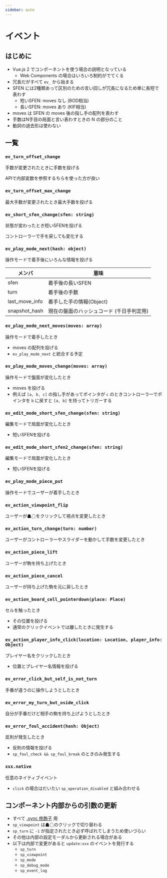 ```yaml
---
sidebar: auto
---
```


# イベント

## はじめに

* Vue.js 2 でコンポーネントを使う場合の説明となっている
  * Web Components の場合はいろいろ制約がでてくる
* 冗長だがすべて `ev_` から始まる
* SFEN には2種類あって区別のための言い回しが冗長になるため単に長短で表わす
  * 短いSFEN: moves なし (BOD相当)
  * 長いSFEN: moves あり (KIF相当)
* moves は SFEN の moves 後の指し手の配列を表わす
* 手数はN手目の局面と言い表わすときの N の部分のこと
* 動詞の過去形は使わない

## 一覧

### `ev_turn_offset_change`

手数が変更されたときに手数を投げる

APIで内部変数を参照するちらを使った方が良い

### `ev_turn_offset_max_change`

最大手数が変更されたとき最大手数を投げる

### `ev_short_sfen_change(sfen: string)`

状態が変わったとき短いSFENを投げる

コントローラーで手を戻しても変化する

### `ev_play_mode_next(hash: object)`

操作モードで着手後にいろんな情報を投げる

| メンバ         | 意味                                      |
|----------------|-------------------------------------------|
| sfen           | 着手後の長いSFEN                          |
| turn           | 着手後の手数                              |
| last_move_info | 着手した手の情報(Object)                  |
| snapshot_hash  | 現在の盤面のハッシュコード (千日手判定用) |

### `ev_play_mode_next_moves(moves: array)`

操作モードで着手したとき

* moves の配列を投げる
* `ev_play_mode_next` と統合する予定  <Badge text="TODO" type="error" vertical="top" />

### `ev_play_mode_moves_change(moves: array)`

操作モードで盤面が変化したとき <Badge text="非推奨" type="error" vertical="top" />

* moves を投げる
* 例えば `[a, b, c]` の指し手があってポインタが `c` のときコントローラーでポインタを `b` に戻すと `[a, b]` を持ってトリガーする

### `ev_edit_mode_short_sfen_change(sfen: string)`

編集モードで局面が変化したとき

* 短いSFENを投げる

### `ev_edit_mode_short_sfen2_change(sfen: string)`

編集モードで局面が変化したとき <Badge text="非推奨" type="error" vertical="top" />

* 短いSFENを投げる

### `ev_play_mode_piece_put`

操作モードでユーザーが着手したとき

### `ev_action_viewpoint_flip`

ユーザーが☗☖をクリックして視点を変更したとき

### `ev_action_turn_change(turn: number)`

ユーザーがコントローラーやスライダーを動かして手数を変更したとき

### `ev_action_piece_lift`

ユーザーが駒を持ち上げたとき

### `ev_action_piece_cancel`

ユーザーが持ち上げた駒を元に戻したとき

### `ev_action_board_cell_pointerdown(place: Place)`

セルを触ったとき

* その位置を投げる
* 通常のクリックイベントでは離したときに発生する

### `ev_action_player_info_click(location: Location, player_info: Object)`

プレイヤー名をクリックしたとき

* 位置とプレイヤー名情報を投げる

### `ev_error_click_but_self_is_not_turn`

手番が違うのに操作しようとしたとき

### `ev_error_my_turn_but_oside_click`

自分が手番だけど相手の駒を持ち上げようとしたとき

### `ev_error_foul_accident(hash: Object)`

反則が発生したとき

* 反則の情報を投げる
* `sp_foul_check && sp_foul_break` のときのみ発生する

### `xxx.native`

任意のネイティブイベント

* `click` の場合はだいたい `sp_operation_disabled` と組み合わせる

## コンポーネント内部からの引数の更新

* すべて [.sync 修飾子](https://jp.vuejs.org/v2/guide/components-custom-events.html#sync-%E4%BF%AE%E9%A3%BE%E5%AD%90) 用
* `sp_viewpoint` は☗☖のクリックで切り替わる
* `sp_turn` に `-1` が指定されたとき必ず呼ばれてしまうため使いづらい
* その他は内部の設定モーダルから更新される場合がある
* 以下は内部で変更があると `update:xxx` のイベントを発行する
  * `sp_turn`
  * `sp_viewpoint`
  * `sp_mode`
  * `sp_debug_mode`
  * `sp_event_log`
